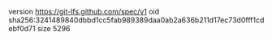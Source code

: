 version https://git-lfs.github.com/spec/v1
oid sha256:3241489840dbbd1cc5fab989389daa0ab2a636b211d17ec73d0fff1cdebf0d71
size 5296
